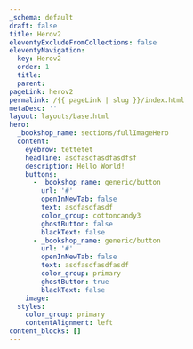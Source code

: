 ```yaml
---
_schema: default
draft: false
title: Herov2
eleventyExcludeFromCollections: false
eleventyNavigation:
  key: Herov2
  order: 1
  title:
  parent:
pageLink: herov2
permalink: /{{ pageLink | slug }}/index.html
metaDesc: ''
layout: layouts/base.html
hero:
  _bookshop_name: sections/fullImageHero
  content:
    eyebrow: tettetet
    headline: asdfasdfasdfasdfsf
    description: Hello World!
    buttons:
      - _bookshop_name: generic/button
        url: '#'
        openInNewTab: false
        text: asdfasdfasdf
        color_group: cottoncandy3
        ghostButton: false
        blackText: false
      - _bookshop_name: generic/button
        url: '#'
        openInNewTab: false
        text: asdfasdfasdfasdf
        color_group: primary
        ghostButton: true
        blackText: false
    image:
  styles:
    color_group: primary
    contentAlignment: left
content_blocks: []
---
```

